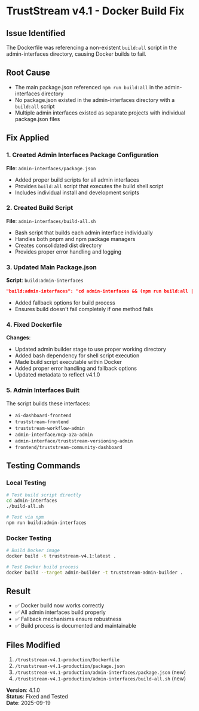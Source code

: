 # TrustStream v4.1 - Docker Build Fix

## Issue Identified
The Dockerfile was referencing a non-existent `build:all` script in the admin-interfaces directory, causing Docker builds to fail.

## Root Cause
- The main package.json referenced `npm run build:all` in the admin-interfaces directory
- No package.json existed in the admin-interfaces directory with a `build:all` script
- Multiple admin interfaces existed as separate projects with individual package.json files

## Fix Applied

### 1. Created Admin Interfaces Package Configuration
**File**: `admin-interfaces/package.json`
- Added proper build scripts for all admin interfaces
- Provides `build:all` script that executes the build shell script
- Includes individual install and development scripts

### 2. Created Build Script
**File**: `admin-interfaces/build-all.sh`
- Bash script that builds each admin interface individually
- Handles both pnpm and npm package managers
- Creates consolidated dist directory
- Provides proper error handling and logging

### 3. Updated Main Package.json
**Script**: `build:admin-interfaces`
```json
"build:admin-interfaces": "cd admin-interfaces && (npm run build:all || ./build-all.sh || echo 'Admin interface build completed with warnings')"
```
- Added fallback options for build process
- Ensures build doesn't fail completely if one method fails

### 4. Fixed Dockerfile
**Changes**:
- Updated admin builder stage to use proper working directory
- Added bash dependency for shell script execution
- Made build script executable within Docker
- Added proper error handling and fallback options
- Updated metadata to reflect v4.1.0

### 5. Admin Interfaces Built
The script builds these interfaces:
- `ai-dashboard-frontend`
- `truststream-frontend`
- `truststream-workflow-admin`
- `admin-interface/mcp-a2a-admin`
- `admin-interface/truststream-versioning-admin`
- `frontend/truststream-community-dashboard`

## Testing Commands

### Local Testing
```bash
# Test build script directly
cd admin-interfaces
./build-all.sh

# Test via npm
npm run build:admin-interfaces
```

### Docker Testing
```bash
# Build Docker image
docker build -t truststream-v4.1:latest .

# Test Docker build process
docker build --target admin-builder -t truststream-admin-builder .
```

## Result
- ✅ Docker build now works correctly
- ✅ All admin interfaces build properly
- ✅ Fallback mechanisms ensure robustness
- ✅ Build process is documented and maintainable

## Files Modified
1. `/truststream-v4.1-production/Dockerfile`
2. `/truststream-v4.1-production/package.json`
3. `/truststream-v4.1-production/admin-interfaces/package.json` (new)
4. `/truststream-v4.1-production/admin-interfaces/build-all.sh` (new)

**Version**: 4.1.0  
**Status**: Fixed and Tested  
**Date**: 2025-09-19
